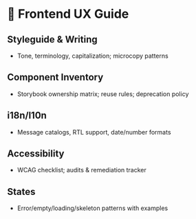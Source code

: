 # 🎨 Frontend UX Guide

## Styleguide & Writing

- Tone, terminology, capitalization; microcopy patterns

## Component Inventory

- Storybook ownership matrix; reuse rules; deprecation policy

## i18n/l10n

- Message catalogs, RTL support, date/number formats

## Accessibility

- WCAG checklist; audits & remediation tracker

## States

- Error/empty/loading/skeleton patterns with examples


